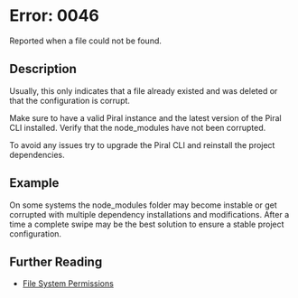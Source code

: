 # Error: 0046

Reported when a file could not be found.

## Description

Usually, this only indicates that a file already existed and was deleted or
that the configuration is corrupt.

Make sure to have a valid Piral instance and the latest version of the Piral
CLI installed. Verify that the node_modules have not been corrupted.

To avoid any issues try to upgrade the Piral CLI and reinstall the project
dependencies.

## Example

On some systems the node_modules folder may become instable or get corrupted
with multiple dependency installations and modifications. After a time a
complete swipe may be the best solution to ensure a stable project
configuration.

## Further Reading

 - [File System Permissions](https://en.wikipedia.org/wiki/File_system_permissions)
